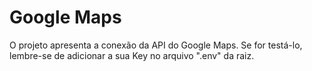 # Google Maps

O projeto apresenta a conexão da API do Google Maps. Se for testá-lo, lembre-se de adicionar a sua Key no arquivo ".env" da raiz.
